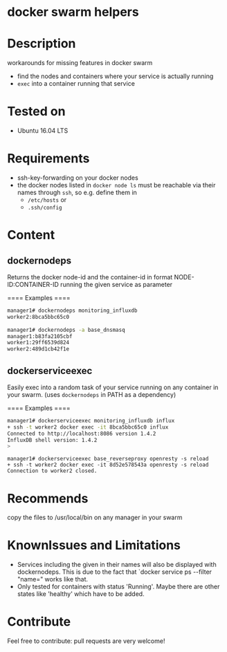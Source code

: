 docker swarm helpers
====================

Description
===========

workarounds for missing features in docker swarm
  * find the nodes and containers where your service is actually running
  * `exec` into a container running that service

Tested on
=========
  * Ubuntu 16.04 LTS

Requirements
============
  * ssh-key-forwarding on your docker nodes
  * the docker nodes listed in `docker node ls` must be reachable via their names through `ssh`, so e.g. define them in
    * `/etc/hosts` or
    * `.ssh/config`

Content
=======

dockernodeps
------------
Returns the docker node-id and the container-id in format NODE-ID:CONTAINER-ID running the given service as parameter

==== Examples ====

```bash
manager1# dockernodeps monitoring_influxdb
worker2:8bca5bbc65c0
  
manager1# dockernodeps -a base_dnsmasq
manager1:b83fa2105cbf
worker1:29ff6539d824
worker2:489d1cb42f1e
 ```

dockerserviceexec 
-----------------

Easily exec into a random task of your service running on any container in your swarm. (uses `dockernodeps` in PATH as a dependency)

==== Examples ====

```bash
manager1# dockerserviceexec monitoring_influxdb influx
+ ssh -t worker2 docker exec -it 8bca5bbc65c0 influx
Connected to http://localhost:8086 version 1.4.2
InfluxDB shell version: 1.4.2
> 
```

```
manager1# dockerserviceexec base_reverseproxy openresty -s reload
+ ssh -t worker2 docker exec -it 8d52e578543a openresty -s reload
Connection to worker2 closed.
```

Recommends
==========
copy the files to /usr/local/bin on any manager in your swarm

KnownIssues and Limitations
============================

  * Services including the given <SERVICE> in their names will also be displayed with dockernodeps. This is due to the fact that `docker service ps --filter "name=<SERVICE>" works like that.
  * Only tested for containers with status 'Running'. Maybe there are other states like 'healthy' which have to be added.

Contribute
===========
Feel free to contribute: pull requests are very welcome!

